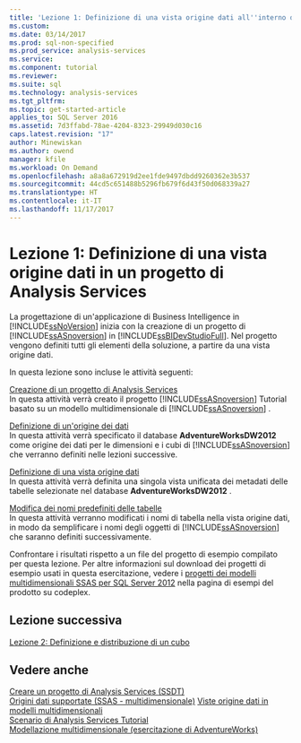 ```yaml
---
title: 'Lezione 1: Definizione di una vista origine dati all''interno di un''analisi di progetto di servizi | Documenti Microsoft'
ms.custom: 
ms.date: 03/14/2017
ms.prod: sql-non-specified
ms.prod_service: analysis-services
ms.service: 
ms.component: tutorial
ms.reviewer: 
ms.suite: sql
ms.technology: analysis-services
ms.tgt_pltfrm: 
ms.topic: get-started-article
applies_to: SQL Server 2016
ms.assetid: 7d3ffabd-78ae-4204-8323-29949d030c16
caps.latest.revision: "17"
author: Minewiskan
ms.author: owend
manager: kfile
ms.workload: On Demand
ms.openlocfilehash: a8a8a672919d2ee1fde9497dbdd9260362e3b537
ms.sourcegitcommit: 44cd5c651488b5296fb679f6d43f50d068339a27
ms.translationtype: HT
ms.contentlocale: it-IT
ms.lasthandoff: 11/17/2017
---
```

# <a name="lesson-1-defining-a-data-source-view-within-an-analysis-services-project"></a>Lezione 1: Definizione di una vista origine dati in un progetto di Analysis Services
La progettazione di un'applicazione di Business Intelligence in [!INCLUDE[ssNoVersion](../includes/ssnoversion-md.md)] inizia con la creazione di un progetto di [!INCLUDE[ssASnoversion](../includes/ssasnoversion-md.md)] in [!INCLUDE[ssBIDevStudioFull](../includes/ssbidevstudiofull-md.md)]. Nel progetto vengono definiti tutti gli elementi della soluzione, a partire da una vista origine dati.  
  
In questa lezione sono incluse le attività seguenti:  
  
[Creazione di un progetto di Analysis Services](../analysis-services/lesson-1-1-creating-an-analysis-services-project.md)  
In questa attività verrà creato il progetto [!INCLUDE[ssASnoversion](../includes/ssasnoversion-md.md)] Tutorial basato su un modello multidimensionale di [!INCLUDE[ssASnoversion](../includes/ssasnoversion-md.md)] .  
  
[Definizione di un'origine dei dati](../analysis-services/lesson-1-2-defining-a-data-source.md)  
In questa attività verrà specificato il database **AdventureWorksDW2012** come origine dei dati per le dimensioni e i cubi di [!INCLUDE[ssASnoversion](../includes/ssasnoversion-md.md)] che verranno definiti nelle lezioni successive.  
  
[Definizione di una vista origine dati](../analysis-services/lesson-1-3-defining-a-data-source-view.md)  
In questa attività verrà definita una singola vista unificata dei metadati delle tabelle selezionate nel database **AdventureWorksDW2012** .  
  
[Modifica dei nomi predefiniti delle tabelle](../analysis-services/lesson-1-4-modifying-default-table-names.md)  
In questa attività verranno modificati i nomi di tabella nella vista origine dati, in modo da semplificare i nomi degli oggetti di [!INCLUDE[ssASnoversion](../includes/ssasnoversion-md.md)] che saranno definiti successivamente.  
  
Confrontare i risultati rispetto a un file del progetto di esempio compilato per questa lezione. Per altre informazioni sul download dei progetti di esempio usati in questa esercitazione, vedere i [progetti dei modelli multidimensionali SSAS per SQL Server 2012](http://go.microsoft.com/fwlink/p/?LinkID=221866) nella pagina di esempi del prodotto su codeplex.  
  
## <a name="next-lesson"></a>Lezione successiva  
[Lezione 2: Definizione e distribuzione di un cubo](../analysis-services/lesson-2-defining-and-deploying-a-cube.md)  
  
## <a name="see-also"></a>Vedere anche  
[Creare un progetto di Analysis Services &#40;SSDT&#41;](../analysis-services/multidimensional-models/create-an-analysis-services-project-ssdt.md)  
[Origini dati supportate &#40;SSAS - multidimensionale&#41;](https://msdn.microsoft.com/library/ms175608(v=sql.110).aspx)  
[Viste origine dati in modelli multidimensionali](../analysis-services/multidimensional-models/data-source-views-in-multidimensional-models.md)  
[Scenario di Analysis Services Tutorial](../analysis-services/analysis-services-tutorial-scenario.md)  
[Modellazione multidimensionale &#40;esercitazione di AdventureWorks&#41;](../analysis-services/multidimensional-modeling-adventure-works-tutorial.md)  
  

